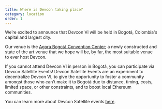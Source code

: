 ```yaml
---
title: Where is Devcon taking place?
category: location
order: 1
---
```


We’re excited to announce that Devcon VI will be held in Bogotá, Colombia's capital and largest city.

Our venue is the [Agora Bogotá Convention Center](https://goo.gl/maps/Ee3dz2XbQfbNKeR36); a newly constructed and state of the art venue that we hope will be, by far, the most suitable venue to ever host Devcon.

If you cannot attend Devcon VI in person in Bogotá, you can participate via Devcon Satellite Events! Devcon Satellite Events are an experiment to decentralize Devcon VI, to give the opportunity to foster a community amongst those who can’t make it to Bogotá due to distance, timing, costs, limited space, or other constraints, and to boost local Ethereum communities. 

You can learn more about Devcon Satellite events [here](/satellites).
